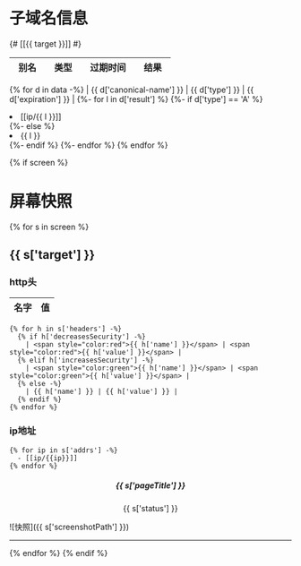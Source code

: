 
# 子域名信息

{# [[{{ target }}]] #}

| 别名　| 类型　| 过期时间　| 结果　|
| ---- | ---- | ---- | ---- |
{% for d in data -%}
  | {{ d['canonical-name'] }} | {{ d['type'] }} | {{ d['expiration'] }} |
  {%- for l in d['result'] %}
    {%- if d['type'] == 'A' %}
      <li> [[ip/{{ l }}]] </li>
    {%- else %}
      <li> {{ l }} </li>
    {%- endif %}
  {%- endfor %}
{% endfor %}

{% if screen %}

# 屏幕快照
  {% for s in screen %}
## {{ s['target'] }}

### http头

| 名字 | 值 |
| ---- | ---- |
    {% for h in s['headers'] -%}
      {% if h['decreasesSecurity'] -%}
        | <span style="color:red">{{ h['name'] }}</span> | <span style="color:red">{{ h['value'] }}</span> | 
      {% elif h['increasesSecurity'] -%}
        | <span style="color:green">{{ h['name'] }}</span> | <span style="color:green">{{ h['value'] }}</span> | 
      {% else -%}
        | {{ h['name'] }} | {{ h['value'] }} |
      {% endif %}
    {% endfor %}

### ip地址

    {% for ip in s['addrs'] -%}
      - [[ip/{{ip}}]]
    {% endfor %}

<center> <h5>{{ s['pageTitle'] }} </h5> {{ s['status'] }} </center>

![快照]({{ s['screenshotPath'] }})

******
  {% endfor %}
{% endif %}
